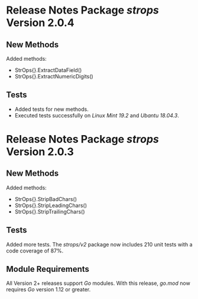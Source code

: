 # Release Notes Package *strops* Version 2.0.4

## New Methods
Added methods:
  + StrOps{}.ExtractDataField()
  + StrOps{}.ExtractNumericDigits()
  
## Tests
  + Added tests for new methods.
  + Executed tests successfully on *Linux Mint 19.2* and 
  *Ubantu 18.04.3*. 
  
  

# Release Notes Package *strops* Version 2.0.3

## New Methods 
Added methods:
  + StrOps{}.StripBadChars()
  + StrOps{}.StripLeadingChars()
  + StrOps{}.StripTrailingChars()
  
## Tests
Added more tests. The *strops/v2* package now includes 210 unit
tests with a code coverage of 87%. 

## Module Requirements
All Version 2+ releases support *Go* modules.
With this release, *go.mod* now requires *Go*
version 1.12 or greater. 
  